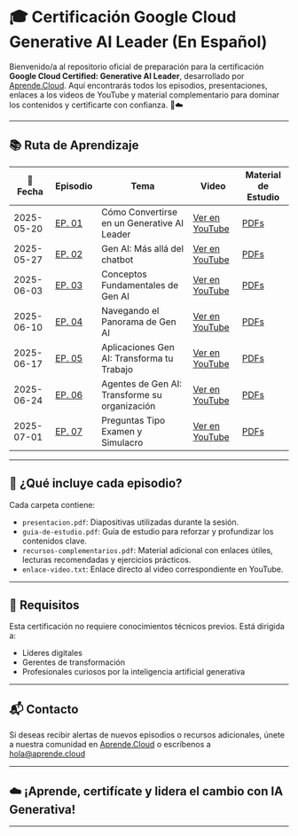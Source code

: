 # 🎓 Certificación Google Cloud Generative AI Leader (En Español)

Bienvenido/a al repositorio oficial de preparación para la certificación **Google Cloud Certified: Generative AI Leader**, desarrollado por [Aprende.Cloud](https://aprende.cloud). Aquí encontrarás todos los episodios, presentaciones, enlaces a los videos de YouTube y material complementario para dominar los contenidos y certificarte con confianza. 🤖☁️

---


## 📚 Ruta de Aprendizaje

| 📅 Fecha      | Episodio | Tema                                             | Video | Material de Estudio |
|---------------|----------|--------------------------------------------------|--------|----------|
| 2025-05-20    | [EP. 01](ctr-gcp-generative-ai-leader-ep-01/) | Cómo Convertirse en un Generative AI Leader            | [Ver en YouTube](https://www.youtube.com/watch?v=rVoZCRg24HM) | [PDFs](ctr-gcp-generative-ai-leader-ep-01/) |
| 2025-05-27    | [EP. 02](ctr-gcp-generative-ai-leader-ep-02/) | Gen AI: Más allá del chatbot                           | [Ver en YouTube](https://www.youtube.com/watch?v=rVoZCRg24HM) | [PDFs](ctr-gcp-generative-ai-leader-ep-02/) |
| 2025-06-03    | [EP. 03](ctr-gcp-generative-ai-leader-ep-03/) | Conceptos Fundamentales de Gen AI                      | [Ver en YouTube](https://www.youtube.com/watch?v=rVoZCRg24HM) | [PDFs](ctr-gcp-generative-ai-leader-ep-03/) |
| 2025-06-10    | [EP. 04](ctr-gcp-generative-ai-leader-ep-04/) | Navegando el Panorama de Gen AI                        | [Ver en YouTube](https://www.youtube.com/watch?v=rVoZCRg24HM) | [PDFs](ctr-gcp-generative-ai-leader-ep-04/) |
| 2025-06-17    | [EP. 05](ctr-gcp-generative-ai-leader-ep-05/) | Aplicaciones Gen AI: Transforma tu Trabajo             | [Ver en YouTube](https://www.youtube.com/watch?v=rVoZCRg24HM) | [PDFs](ctr-gcp-generative-ai-leader-ep-05/) |
| 2025-06-24    | [EP. 06](ctr-gcp-generative-ai-leader-ep-06/) | Agentes de Gen AI: Transforme su organización          | [Ver en YouTube](https://www.youtube.com/watch?v=rVoZCRg24HM) | [PDFs](ctr-gcp-generative-ai-leader-ep-06/) |
| 2025-07-01    | [EP. 07](ctr-gcp-generative-ai-leader-ep-07/) | Preguntas Tipo Examen y Simulacro                      | [Ver en YouTube](https://www.youtube.com/watch?v=rVoZCRg24HM) | [PDFs](ctr-gcp-generative-ai-leader-ep-06/) |


---

## 🎯 ¿Qué incluye cada episodio?

Cada carpeta contiene:

- `presentacion.pdf`: Diapositivas utilizadas durante la sesión.
- `guia-de-estudio.pdf`: Guía de estudio para reforzar y profundizar los contenidos clave.
- `recursos-complementarios.pdf`: Material adicional con enlaces útiles, lecturas recomendadas y ejercicios prácticos.
- `enlace-video.txt`: Enlace directo al video correspondiente en YouTube.

---

## 📌 Requisitos

Esta certificación no requiere conocimientos técnicos previos. Está dirigida a:

- Líderes digitales
- Gerentes de transformación
- Profesionales curiosos por la inteligencia artificial generativa

---

## 📬 Contacto

Si deseas recibir alertas de nuevos episodios o recursos adicionales, únete a nuestra comunidad en [Aprende.Cloud](https://aprende.cloud) o escríbenos a hola@aprende.cloud

---

## ☁️ ¡Aprende, certifícate y lidera el cambio con IA Generativa!

---

